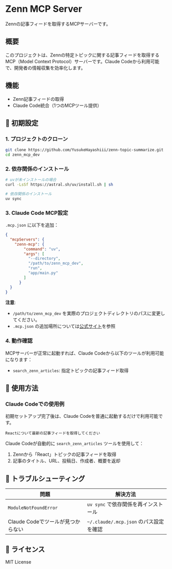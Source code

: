 # Zenn MCP Server

Zennの記事フィードを取得するMCPサーバーです。

## 概要

このプロジェクトは、Zennの特定トピックに関する記事フィードを取得するMCP（Model Context Protocol）サーバーです。Claude Codeから利用可能で、開発者の情報収集を効率化します。

## 機能

- Zenn記事フィードの取得
- Claude Code統合（1つのMCPツール提供）

## 🚀 初期設定

### 1. プロジェクトのクローン

```bash
git clone https://github.com/YusukeHayashiii/zenn-topic-summarize.git
cd zenn_mcp_dev
```

### 2. 依存関係のインストール

```bash
# uvが未インストールの場合
curl -LsSf https://astral.sh/uv/install.sh | sh

# 依存関係のインストール
uv sync
```

### 3. Claude Code MCP設定

`.mcp.json` に以下を追加：

```json
{
  "mcpServers": {
    "zenn-mcp": {
        "command": "uv",
        "args": [
          "--directory",
          "/path/to/zenn_mcp_dev",
          "run",
          "app/main.py"
        ]
      }
  }
}
```

**注意**: 

-  `/path/to/zenn_mcp_dev` を実際のプロジェクトディレクトリのパスに変更してください。
-  `.mcp.json` の追加場所については[公式サイト](https://docs.anthropic.com/ja/docs/claude-code/settings#%E8%A8%AD%E5%AE%9A%E3%83%95%E3%82%A1%E3%82%A4%E3%83%AB)を参照

### 4. 動作確認

MCPサーバーが正常に起動すれば、Claude Codeから以下のツールが利用可能になります：
- `search_zenn_articles`: 指定トピックの記事フィード取得

## 🎯 使用方法

### Claude Codeでの使用例

初期セットアップ完了後は、Claude Codeを普通に起動するだけで利用可能です。

```
Reactについて最新の記事フィードを取得してください
```

Claude Codeが自動的に `search_zenn_articles` ツールを使用して：
1. Zennから「React」トピックの記事フィードを取得
2. 記事のタイトル、URL、投稿日、作成者、概要を返却


## 🔧 トラブルシューティング

| 問題 | 解決方法 |
|------|----------|
| `ModuleNotFoundError` | `uv sync` で依存関係を再インストール |
| Claude Codeでツールが見つからない | `~/.claude/.mcp.json` のパス設定を確認 |

## 📄 ライセンス

MIT License

